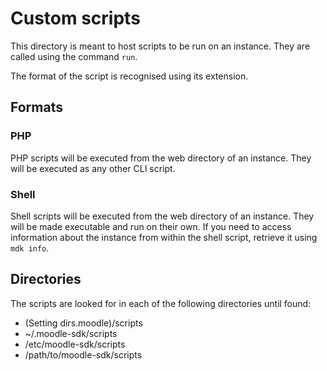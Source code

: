 Custom scripts
==============

This directory is meant to host scripts to be run on an instance. They are called using the command `run`.

The format of the script is recognised using its extension.

Formats
-------

### PHP

PHP scripts will be executed from the web directory of an instance. They will be executed as any other CLI script.

### Shell

Shell scripts will be executed from the web directory of an instance. They will be made executable and run on their own. If you need to access information about the instance from within the shell script, retrieve it using `mdk info`.

Directories
-----------

The scripts are looked for in each of the following directories until found:
- (Setting dirs.moodle)/scripts
- ~/.moodle-sdk/scripts
- /etc/moodle-sdk/scripts
- /path/to/moodle-sdk/scripts
